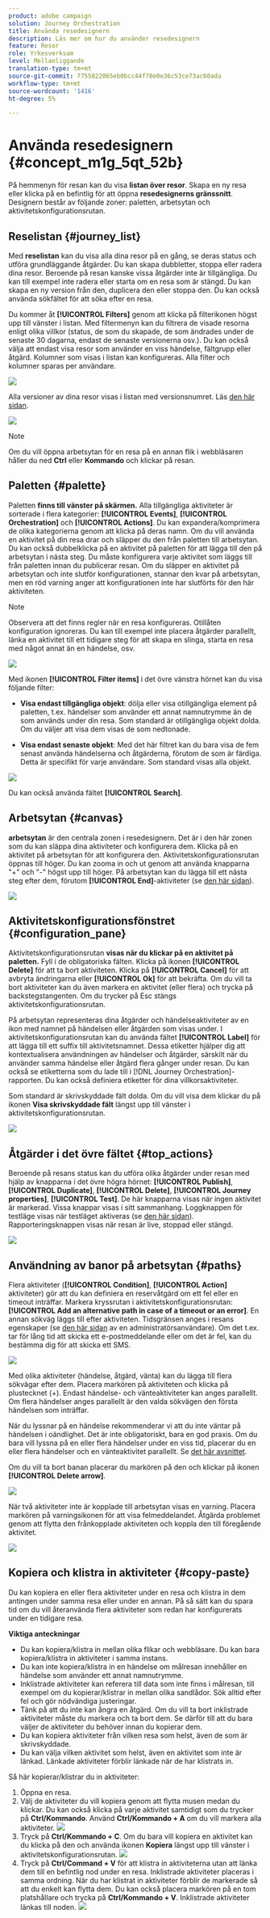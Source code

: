 ```yaml
---
product: adobe campaign
solution: Journey Orchestration
title: Använda resedesignern
description: Läs mer om hur du använder resedesignern
feature: Resor
role: Yrkesverksam
level: Mellanliggande
translation-type: tm+mt
source-git-commit: 7755822065eb0bcc44f78e0e36c53ce73ac60ada
workflow-type: tm+mt
source-wordcount: '1416'
ht-degree: 5%

---
```



# Använda resedesignern {#concept_m1g_5qt_52b}

På hemmenyn för resan kan du visa **listan över resor**. Skapa en ny resa eller klicka på en befintlig för att öppna **resedesignerns gränssnitt**. Designern består av följande zoner: paletten, arbetsytan och aktivitetskonfigurationsrutan.

## Reselistan {#journey_list}

Med **reselistan** kan du visa alla dina resor på en gång, se deras status och utföra grundläggande åtgärder. Du kan skapa dubbletter, stoppa eller radera dina resor. Beroende på resan kanske vissa åtgärder inte är tillgängliga. Du kan till exempel inte radera eller starta om en resa som är stängd. Du kan skapa en ny version från den, duplicera den eller stoppa den. Du kan också använda sökfältet för att söka efter en resa.

Du kommer åt **[!UICONTROL Filters]** genom att klicka på filterikonen högst upp till vänster i listan. Med filtermenyn kan du filtrera de visade resorna enligt olika villkor (status, de som du skapade, de som ändrades under de senaste 30 dagarna, endast de senaste versionerna osv.). Du kan också välja att endast visa resor som använder en viss händelse, fältgrupp eller åtgärd. Kolumner som visas i listan kan konfigureras. Alla filter och kolumner sparas per användare.

![](../assets/journey74.png)

Alla versioner av dina resor visas i listan med versionsnumret. Läs [den här sidan](../building-journeys/journey-versions.md).

![](../assets/journey37.png)

>[!NOTE]
>
>Om du vill öppna arbetsytan för en resa på en annan flik i webbläsaren håller du ned **Ctrl** eller **Kommando** och klickar på resan.

## Paletten {#palette}

Paletten **finns till vänster på skärmen.** Alla tillgängliga aktiviteter är sorterade i flera kategorier: **[!UICONTROL Events]**, **[!UICONTROL Orchestration]** och **[!UICONTROL Actions]**. Du kan expandera/komprimera de olika kategorierna genom att klicka på deras namn. Om du vill använda en aktivitet på din resa drar och släpper du den från paletten till arbetsytan. Du kan också dubbelklicka på en aktivitet på paletten för att lägga till den på arbetsytan i nästa steg. Du måste konfigurera varje aktivitet som läggs till från paletten innan du publicerar resan. Om du släpper en aktivitet på arbetsytan och inte slutför konfigurationen, stannar den kvar på arbetsytan, men en röd varning anger att konfigurationen inte har slutförts för den här aktiviteten.

>[!NOTE]
>
>Observera att det finns regler när en resa konfigureras. Otillåten konfiguration ignoreras. Du kan till exempel inte placera åtgärder parallellt, länka en aktivitet till ett tidigare steg för att skapa en slinga, starta en resa med något annat än en händelse, osv.

![](../assets/journey38.png)

Med ikonen **[!UICONTROL Filter items]** i det övre vänstra hörnet kan du visa följande filter:

* **Visa endast tillgängliga objekt**: dölja eller visa otillgängliga element på paletten, t.ex. händelser som använder ett annat namnutrymme än de som används under din resa. Som standard är otillgängliga objekt dolda. Om du väljer att visa dem visas de som nedtonade.

* **Visa endast senaste objekt**: Med det här filtret kan du bara visa de fem senast använda händelserna och åtgärderna, förutom de som är färdiga. Detta är specifikt för varje användare. Som standard visas alla objekt.

![](../assets/palette-filter.png)

Du kan också använda fältet **[!UICONTROL Search]**.

## Arbetsytan {#canvas}

**arbetsytan** är den centrala zonen i resedesignern. Det är i den här zonen som du kan släppa dina aktiviteter och konfigurera dem. Klicka på en aktivitet på arbetsytan för att konfigurera den. Aktivitetskonfigurationsrutan öppnas till höger. Du kan zooma in och ut genom att använda knapparna &quot;+&quot; och &quot;-&quot; högst upp till höger. På arbetsytan kan du lägga till ett nästa steg efter dem, förutom **[!UICONTROL End]**-aktiviteter (se [den här sidan](../building-journeys/end-activity.md)).

![](../assets/journey39.png)

## Aktivitetskonfigurationsfönstret {#configuration_pane}

Aktivitetskonfigurationsrutan **visas när du klickar på en aktivitet på paletten.** Fyll i de obligatoriska fälten. Klicka på ikonen **[!UICONTROL Delete]** för att ta bort aktiviteten. Klicka på **[!UICONTROL Cancel]** för att avbryta ändringarna eller **[!UICONTROL Ok]** för att bekräfta. Om du vill ta bort aktiviteter kan du även markera en aktivitet (eller flera) och trycka på backstegstangenten. Om du trycker på Esc stängs aktivitetskonfigurationsrutan.

På arbetsytan representeras dina åtgärder och händelseaktiviteter av en ikon med namnet på händelsen eller åtgärden som visas under. I aktivitetskonfigurationsrutan kan du använda fältet **[!UICONTROL Label]** för att lägga till ett suffix till aktivitetsnamnet. Dessa etiketter hjälper dig att kontextualisera användningen av händelser och åtgärder, särskilt när du använder samma händelse eller åtgärd flera gånger under resan. Du kan också se etiketterna som du lade till i [!DNL Journey Orchestration]-rapporten. Du kan också definiera etiketter för dina villkorsaktiviteter.

Som standard är skrivskyddade fält dolda. Om du vill visa dem klickar du på ikonen **Visa skrivskyddade fält** längst upp till vänster i aktivitetskonfigurationsrutan.

![](../assets/journey59bis.png)

## Åtgärder i det övre fältet {#top_actions}

Beroende på resans status kan du utföra olika åtgärder under resan med hjälp av knapparna i det övre högra hörnet: **[!UICONTROL Publish]**, **[!UICONTROL Duplicate]**, **[!UICONTROL Delete]**, **[!UICONTROL Journey properties]**, **[!UICONTROL Test]**. De här knapparna visas när ingen aktivitet är markerad. Vissa knappar visas i sitt sammanhang. Loggknappen för testläge visas när testläget aktiveras (se [den här sidan](../building-journeys/testing-the-journey.md)). Rapporteringsknappen visas när resan är live, stoppad eller stängd.

![](../assets/journey41.png)

## Användning av banor på arbetsytan {#paths}

Flera aktiviteter (**[!UICONTROL Condition]**, **[!UICONTROL Action]** aktiviteter) gör att du kan definiera en reservåtgärd om ett fel eller en timeout inträffar. Markera kryssrutan i aktivitetskonfigurationsrutan: **[!UICONTROL Add an alternative path in case of a timeout or an error]**. En annan sökväg läggs till efter aktiviteten. Tidsgränsen anges i resans egenskaper (se [den här sidan](../building-journeys/changing-properties.md) av en administratörsanvändare). Om det t.ex. tar för lång tid att skicka ett e-postmeddelande eller om det är fel, kan du bestämma dig för att skicka ett SMS.

![](../assets/journey42.png)

Med olika aktiviteter (händelse, åtgärd, vänta) kan du lägga till flera sökvägar efter dem. Placera markören på aktiviteten och klicka på plustecknet (+). Endast händelse- och vänteaktiviteter kan anges parallellt. Om flera händelser anges parallellt är den valda sökvägen den första händelsen som inträffar.

När du lyssnar på en händelse rekommenderar vi att du inte väntar på händelsen i oändlighet. Det är inte obligatoriskt, bara en god praxis. Om du bara vill lyssna på en eller flera händelser under en viss tid, placerar du en eller flera händelser och en vänteaktivitet parallellt. Se [det här avsnittet](../building-journeys/event-activities.md#section_vxv_h25_pgb).

Om du vill ta bort banan placerar du markören på den och klickar på ikonen **[!UICONTROL Delete arrow]**.

![](../assets/journey42ter.png)

När två aktiviteter inte är kopplade till arbetsytan visas en varning. Placera markören på varningsikonen för att visa felmeddelandet. Åtgärda problemet genom att flytta den frånkopplade aktiviteten och koppla den till föregående aktivitet.

![](../assets/canvas-disconnected.png)

## Kopiera och klistra in aktiviteter {#copy-paste}

Du kan kopiera en eller flera aktiviteter under en resa och klistra in dem antingen under samma resa eller under en annan. På så sätt kan du spara tid om du vill återanvända flera aktiviteter som redan har konfigurerats under en tidigare resa.

**Viktiga anteckningar**

* Du kan kopiera/klistra in mellan olika flikar och webbläsare. Du kan bara kopiera/klistra in aktiviteter i samma instans.
* Du kan inte kopiera/klistra in en händelse om målresan innehåller en händelse som använder ett annat namnutrymme.
* Inklistrade aktiviteter kan referera till data som inte finns i målresan, till exempel om du kopierar/klistrar in mellan olika sandlådor. Sök alltid efter fel och gör nödvändiga justeringar.
* Tänk på att du inte kan ångra en åtgärd. Om du vill ta bort inklistrade aktiviteter måste du markera och ta bort dem. Se därför till att du bara väljer de aktiviteter du behöver innan du kopierar dem.
* Du kan kopiera aktiviteter från vilken resa som helst, även de som är skrivskyddade.
* Du kan välja vilken aktivitet som helst, även en aktivitet som inte är länkad. Länkade aktiviteter förblir länkade när de har klistrats in.

Så här kopierar/klistrar du in aktiviteter:

1. Öppna en resa.
1. Välj de aktiviteter du vill kopiera genom att flytta musen medan du klickar. Du kan också klicka på varje aktivitet samtidigt som du trycker på **Ctrl/Kommando**. Använd **Ctrl/Kommando + A** om du vill markera alla aktiviteter.
   ![](../assets/copy-paste1.png)
1. Tryck på **Ctrl/Kommando + C**.
Om du bara vill kopiera en aktivitet kan du klicka på den och använda ikonen **Kopiera** längst upp till vänster i aktivitetskonfigurationsrutan.
   ![](../assets/copy-paste2.png)
1. Tryck på **Ctrl/Command + V** för att klistra in aktiviteterna utan att länka dem till en befintlig nod under en resa. Inklistrade aktiviteter placeras i samma ordning. När du har klistrat in aktiviteter förblir de markerade så att du enkelt kan flytta dem. Du kan också placera markören på en tom platshållare och trycka på **Ctrl/Kommando + V**. Inklistrade aktiviteter länkas till noden.
   ![](../assets/copy-paste3.png)

